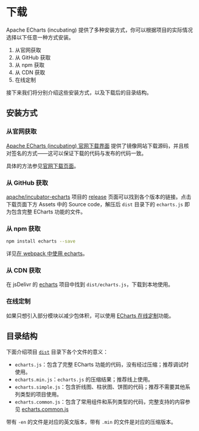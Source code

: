 # 下载

Apache ECharts (incubating) 提供了多种安装方式，你可以根据项目的实际情况选择以下任意一种方式安装。

1. 从官网获取
2. 从 GitHub 获取
3. 从 npm 获取
4. 从 CDN 获取
5. 在线定制

接下来我们将分别介绍这些安装方式，以及下载后的目录结构。



## 安装方式

### 从官网获取

[Apache ECharts (incubating) 官网下载界面](https://echarts.apache.org/download.html) 提供了镜像网站下载源码，并且核对签名的方式——这可以保证下载的代码与发布的代码一致。

具体的方法参见[官网下载页面](${mainSitePath}/download.html)。


### 从 GitHub 获取

[apache/incubator-echarts](https://github.com/apache/incubator-echarts) 项目的 [release](https://github.com/apache/incubator-echarts/releases) 页面可以找到各个版本的链接。点击下载页面下方 Assets 中的 Source code，解压后 `dist` 目录下的 `echarts.js` 即为包含完整 ECharts 功能的文件。


### 从 npm 获取

```sh
npm install echarts --save
```

详见[在 webpack 中使用 echarts](https://echarts.apache.org/tutorial.html#%E5%9C%A8%20webpack%20%E4%B8%AD%E4%BD%BF%E7%94%A8%20ECharts)。


### 从 CDN 获取

在 jsDelivr 的 [echarts](https://www.jsdelivr.com/package/npm/echarts) 项目中找到 `dist/echarts.js`，下载到本地使用。


### 在线定制

如果只想引入部分模块以减少包体积，可以使用 [ECharts 在线定制](${mainSitePath}/builder.html)功能。


## 目录结构

下面介绍项目 [`dist`](https://github.com/apache/incubator-echarts/tree/master/dist) 目录下各个文件的意义：

- `echarts.js`：包含了完整 ECharts 功能的代码，没有经过压缩；推荐调试时使用。
- `echarts.min.js`：`echarts.js` 的压缩结果；推荐线上使用。
- `echarts.simple.js`：包含折线图、柱状图、饼图的代码；推荐不需要其他系列类型的项目使用。
- `echarts.common.js`：包含了常用组件和系列类型的代码，完整支持的内容参见 [echarts.common.js](https://github.com/apache/incubator-echarts/blob/master/echarts.common.js)

带有 `-en` 的文件是对应的英文版本，带有 `.min` 的文件是对应的压缩版本。
